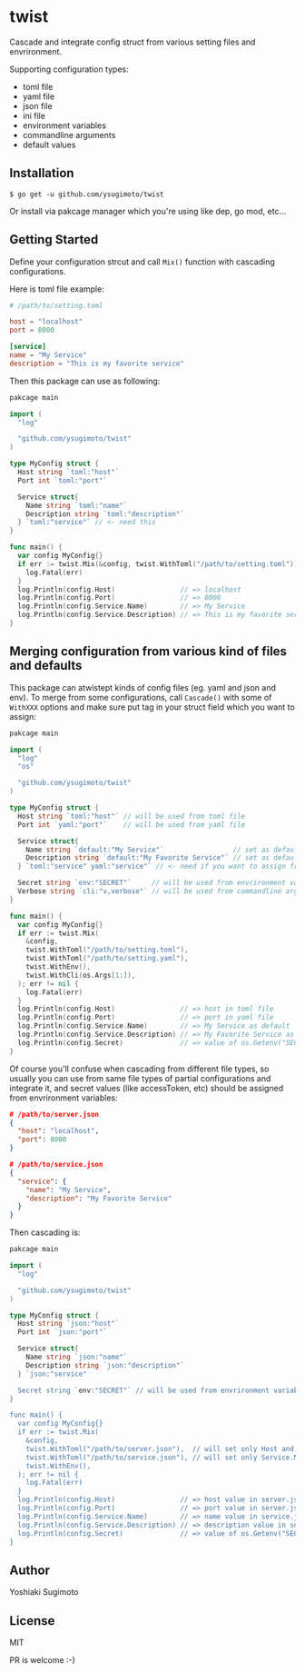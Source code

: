 # twist

Cascade and integrate config struct from various setting files and envrironment.

Supporting configuration types:

- toml file
- yaml file
- json file
- ini file
- environment variables
- commandline arguments
- default values

## Installation

```
$ go get -u github.com/ysugimoto/twist
```

Or install via pakcage manager which you're using like dep, go mod, etc...

## Getting Started

Define your configuration strcut and call `Mix()` function with cascading configurations.

Here is toml file example:

```toml
# /path/to/setting.toml

host = "localhost"
port = 8000

[service]
name = "My Service"
description = "This is my favorite service"
```

Then this package can use as following:

```Go
pakcage main

import (
  "log"

  "github.com/ysugimoto/twist"
)

type MyConfig struct {
  Host string `toml:"host"`
  Port int `toml:"port"`

  Service struct{
    Name string `toml:"name"`
    Description string `toml:"description"`
  } `toml:"service"` // <- need this
}

func main() {
  var config MyConfig{}
  if err := twist.Mix(&config, twist.WithToml("/path/to/setting.toml")); err != nil {
    log.Fatal(err)
  }
  log.Println(config.Host)                // => localhost
  log.Println(config.Port)                // => 8000
  log.Println(config.Service.Name)        // => My Service
  log.Println(config.Service.Description) // => This is my favorite service
}
```

## Merging configuration from various kind of files and defaults

This package can atwistept kinds of config files (eg. yaml and json and env).
To merge from some configurations, call `Cascade()` with some of `WithXXX` options and make sure put tag in your struct field which you want to assign:

```Go
pakcage main

import (
  "log"
  "os"

  "github.com/ysugimoto/twist"
)

type MyConfig struct {
  Host string `toml:"host"` // will be used from toml file
  Port int `yaml:"port"`    // will be used from yaml file

  Service struct{
    Name string `default:"My Service"`                 // set as default
    Description string `default:"My Favorite Service"` // set as default
  } `toml:"service" yaml:"service"` // <- need if you want to assign from multiple files

  Secret string `env:"SECRET"`     // will be used from envrironment variable
  Verbose string `cli:"v,verbose"` // will be used from commandline arguments
}

func main() {
  var config MyConfig{}
  if err := twist.Mix(
    &config,
    twist.WithToml("/path/to/setting.toml"),
    twist.WithToml("/path/to/setting.yaml"),
    twist.WithEnv(),
    twist.WithCli(os.Args[1:]),
  ); err != nil {
    log.Fatal(err)
  }
  log.Println(config.Host)                // => host in toml file
  log.Println(config.Port)                // => port in yaml file 
  log.Println(config.Service.Name)        // => My Service as default
  log.Println(config.Service.Description) // => My Favorite Service as default
  log.Println(config.Secret)              // => value of os.Getenv("SECRET")
}
```

Of course you'll confuse when cascading from different file types, so usually you can use from same file types of partial configurations and integrate it, and secret values (like accessToken, etc) should be assigned from envrironment variables:

```json
# /path/to/server.json
{
  "host": "localhost",
  "port": 8000
}

# /path/to/service.json
{
  "service": {
    "name": "My Service",
    "description": "My Favorite Service"
  }
}
```

Then cascading is:

```Go
pakcage main

import (
  "log"

  "github.com/ysugimoto/twist"
)

type MyConfig struct {
  Host string `json:"host"`
  Port int `json:"port"`

  Service struct{
    Name string `json:"name"`
    Description string `json:"description"`
  } `json:"service"

  Secret string `env:"SECRET"` // will be used from envrironment variable
}

func main() {
  var config MyConfig{}
  if err := twist.Mix(
    &config,
    twist.WithToml("/path/to/server.json"),  // will set only Host and Port
    twist.WithToml("/path/to/service.json"), // will set only Service.Name and Service.Description
    twist.WithEnv(),
  ); err != nil {
    log.Fatal(err)
  }
  log.Println(config.Host)                // => host value in server.json
  log.Println(config.Port)                // => port value in server.json
  log.Println(config.Service.Name)        // => name value in service.json
  log.Println(config.Service.Description) // => description value in service.json
  log.Println(config.Secret)              // => value of os.Getenv("SECRET")
}
```

## Author

Yoshiaki Sugimoto

## License

MIT



PR is welcome :-)
